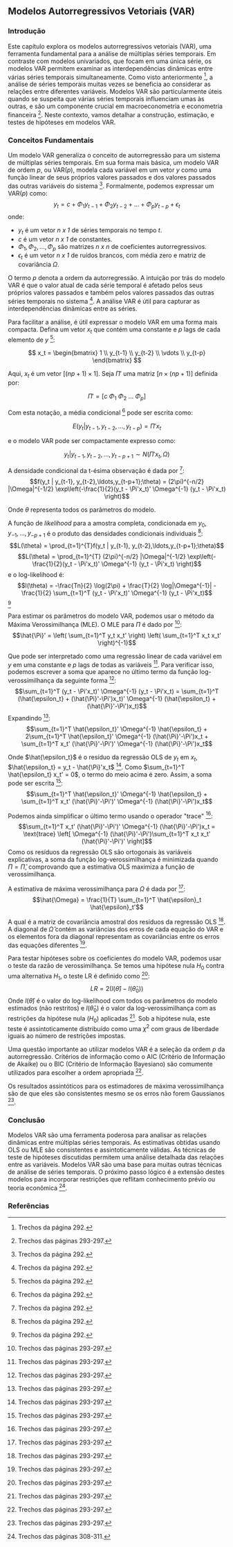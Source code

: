 ## Modelos Autorregressivos Vetoriais (VAR)

### Introdução
Este capítulo explora os modelos autorregressivos vetoriais (VAR), uma ferramenta fundamental para a análise de múltiplas séries temporais. Em contraste com modelos univariados, que focam em uma única série, os modelos VAR permitem examinar as interdependências dinâmicas entre várias séries temporais simultaneamente. Como visto anteriormente [^1], a análise de séries temporais muitas vezes se beneficia ao considerar as relações entre diferentes variáveis. Modelos VAR são particularmente úteis quando se suspeita que várias séries temporais influenciam umas às outras, e são um componente crucial em macroeconometria e econometria financeira [^2]. Neste contexto, vamos detalhar a construção, estimação, e testes de hipóteses em modelos VAR.

### Conceitos Fundamentais
Um modelo VAR generaliza o conceito de autorregressão para um sistema de múltiplas séries temporais. Em sua forma mais básica, um modelo VAR de ordem *p*, ou VAR(*p*), modela cada variável em um vetor *y* como uma função linear de seus próprios valores passados e dos valores passados das outras variáveis do sistema [^1]. Formalmente, podemos expressar um VAR(*p*) como:
$$ y_t = c + \Phi_1 y_{t-1} + \Phi_2 y_{t-2} + \ldots + \Phi_p y_{t-p} + \epsilon_t$$
onde:
*   $y_t$ é um vetor *n x 1* de séries temporais no tempo *t*.
*   $c$ é um vetor *n x 1* de constantes.
*   $\Phi_1, \Phi_2, \ldots, \Phi_p$ são matrizes *n x n* de coeficientes autorregressivos.
*   $\epsilon_t$ é um vetor *n x 1* de ruídos brancos, com média zero e matriz de covariância $\Omega$.

O termo $p$ denota a ordem da autorregressão. A intuição por trás do modelo VAR é que o valor atual de cada série temporal é afetado pelos seus próprios valores passados e também pelos valores passados das outras séries temporais no sistema [^1]. A análise VAR é útil para capturar as interdependências dinâmicas entre as séries.

Para facilitar a análise, é útil expressar o modelo VAR em uma forma mais compacta. Defina um vetor $x_t$ que contém uma constante e *p* lags de cada elemento de *y* [^1]:

$$
x_t =
\begin{bmatrix}
1 \\ y_{t-1} \\ y_{t-2} \\ \vdots \\ y_{t-p}
\end{bmatrix}
$$

Aqui, $x_t$ é um vetor $[(np+1)\times 1]$. Seja $\Pi'$ uma matriz $[n \times (np+1)]$ definida por:

$$\Pi' = [c \ \Phi_1 \ \Phi_2 \ \ldots \ \Phi_p]$$

Com esta notação, a média condicional [^1] pode ser escrita como:

$$E(y_t|y_{t-1}, y_{t-2}, \ldots, y_{t-p}) = \Pi'x_t$$

e o modelo VAR pode ser compactamente expresso como:

$$y_t | y_{t-1}, y_{t-2}, \ldots, y_{t-p+1} \sim N(\Pi'x_t, \Omega)$$

A densidade condicional da t-ésima observação é dada por [^1]:
$$f(y_t | y_{t-1}, y_{t-2},\ldots,y_{t-p+1};\theta) = (2\pi)^{-n/2} |\Omega|^{-1/2} \exp\left(-\frac{1}{2}(y_t - \Pi'x_t)' \Omega^{-1} (y_t - \Pi'x_t) \right)$$

Onde $\theta$ representa todos os parâmetros do modelo.

A função de *likelihood* para a amostra completa, condicionada em $y_0, y_{-1}, \ldots, y_{-p+1}$ é o produto das densidades condicionais individuais [^1]:
$$L(\theta) = \prod_{t=1}^{T}f(y_t | y_{t-1}, y_{t-2},\ldots,y_{t-p+1};\theta)$$
$$L(\theta) =  \prod_{t=1}^{T} (2\pi)^{-n/2} |\Omega|^{-1/2} \exp\left(-\frac{1}{2}(y_t - \Pi'x_t)' \Omega^{-1} (y_t - \Pi'x_t) \right)$$
e o log-likelihood é:
$$l(\theta) = -\frac{Tn}{2} \log(2\pi) + \frac{T}{2} \log|\Omega^{-1}| - \frac{1}{2} \sum_{t=1}^T (y_t - \Pi'x_t)' \Omega^{-1} (y_t - \Pi'x_t)$$ [^1]

Para estimar os parâmetros do modelo VAR, podemos usar o método da Máxima Verossimilhança (MLE). O MLE para $\Pi$ é dado por [^2]:
$$\hat{\Pi}' = \left( \sum_{t=1}^T y_t x_t' \right) \left( \sum_{t=1}^T x_t x_t' \right)^{-1}$$

Que pode ser interpretado como uma regressão linear de cada variável em *y* em uma constante e *p* lags de todas as variáveis [^2].
Para verificar isso, podemos escrever a soma que aparece no último termo da função log-verossimilhança da seguinte forma [^2]:
$$\sum_{t=1}^T (y_t - \Pi'x_t)' \Omega^{-1} (y_t - \Pi'x_t) = \sum_{t=1}^T (\hat{\epsilon_t} + (\hat{\Pi}'-\Pi')x_t)' \Omega^{-1} (\hat{\epsilon_t} + (\hat{\Pi}'-\Pi')x_t)$$
Expandindo [^2]:
$$\sum_{t=1}^T \hat{\epsilon_t}' \Omega^{-1} \hat{\epsilon_t} + 2\sum_{t=1}^T \hat{\epsilon_t}' \Omega^{-1} (\hat{\Pi}'-\Pi')x_t  + \sum_{t=1}^T x_t' (\hat{\Pi}'-\Pi')' \Omega^{-1} (\hat{\Pi}'-\Pi')x_t$$

Onde $\hat{\epsilon_t}$ é o resíduo da regressão OLS de $y_t$ em $x_t$, $\hat{\epsilon_t} = y_t - \hat{\Pi}'x_t$ [^2]. Como $\sum_{t=1}^T \hat{\epsilon_t} x_t' = 0$, o termo do meio acima é zero. Assim, a soma pode ser escrita [^2]:
$$\sum_{t=1}^T \hat{\epsilon_t}' \Omega^{-1} \hat{\epsilon_t} + \sum_{t=1}^T x_t' (\hat{\Pi}'-\Pi')' \Omega^{-1} (\hat{\Pi}'-\Pi')x_t$$

Podemos ainda simplificar o último termo usando o operador "trace" [^2]:
$$\sum_{t=1}^T x_t' (\hat{\Pi}'-\Pi')' \Omega^{-1} (\hat{\Pi}'-\Pi')x_t = \text{trace} \left[ \Omega^{-1} (\hat{\Pi}'-\Pi')\sum_{t=1}^T x_t x_t' (\hat{\Pi}'-\Pi')' \right]$$
Como os resíduos da regressão OLS são ortogonais às variáveis explicativas, a soma da função log-verossimilhança é minimizada quando $\Pi = \hat{\Pi}$, comprovando que a estimativa OLS maximiza a função de verossimilhança.

A estimativa de máxima verossimilhança para $\Omega$ é dada por [^2]:
$$\hat{\Omega} = \frac{1}{T} \sum_{t=1}^T \hat{\epsilon}_t \hat{\epsilon}_t'$$

A qual é a matriz de covariância amostral dos resíduos da regressão OLS [^2]. A diagonal de $\hat{\Omega}$ contém as variâncias dos erros de cada equação do VAR e os elementos fora da diagonal representam as covariâncias entre os erros das equações diferentes [^2].

Para testar hipóteses sobre os coeficientes do modelo VAR, podemos usar o teste da razão de verossimilhança. Se temos uma hipótese nula $H_0$ contra uma alternativa $H_1$, o teste LR é definido como [^2]:
$$LR = 2(l(\hat{\theta}) - l(\hat{\theta}_0))$$
Onde $l(\hat{\theta})$ é o valor do log-likelihood com todos os parâmetros do modelo estimados (não restritos) e $l(\hat{\theta}_0)$ é o valor da log-verossimilhança com as restrições da hipótese nula ($H_0$) aplicadas [^2]. Sob a hipótese nula, este teste é assintoticamente distribuído como uma $\chi^2$ com graus de liberdade iguais ao número de restrições impostas.

Uma questão importante ao utilizar modelos VAR é a seleção da ordem $p$ da autorregressão. Critérios de informação como o AIC (Critério de Informação de Akaike) ou o BIC (Critério de Informação Bayesiano) são comumente utilizados para escolher a ordem apropriada [^2].

Os resultados assintóticos para os estimadores de máxima verossimilhança são de que eles são consistentes mesmo se os erros não forem Gaussianos [^2].

### Conclusão
Modelos VAR são uma ferramenta poderosa para analisar as relações dinâmicas entre múltiplas séries temporais. As estimativas obtidas usando OLS ou MLE são consistentes e assintoticamente válidas. As técnicas de teste de hipóteses discutidas permitem uma análise detalhada das relações entre as variáveis. Modelos VAR são uma base para muitas outras técnicas de análise de séries temporais. O próximo passo lógico é a extensão destes modelos para incorporar restrições que reflitam conhecimento prévio ou teoria econômica [^3].

### Referências
[^1]: Trechos da página 292.
[^2]: Trechos das páginas 293-297.
[^3]: Trechos das páginas 308-311.
<!-- END -->
